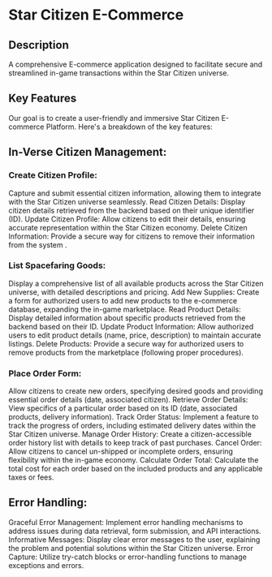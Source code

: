 # Star Citizen E-Commerce 

## Description 

A comprehensive E-commerce application designed to facilitate secure and streamlined in-game transactions within the Star Citizen universe.

## Key Features 

Our goal is to create a user-friendly and immersive Star Citizen E-commerce Platform. Here's a breakdown of the key features:

## In-Verse Citizen Management:

### Create Citizen Profile: 
Capture and submit essential citizen information, allowing them to integrate with the Star Citizen universe seamlessly.
Read Citizen Details: Display citizen details retrieved from the backend based on their unique identifier (ID).
Update Citizen Profile: Allow citizens to edit their details, ensuring accurate representation within the Star Citizen economy.
Delete Citizen Information: Provide a secure way for citizens to remove their information from the system .


### List Spacefaring Goods:
Display a comprehensive list of all available products across the Star Citizen universe, with detailed descriptions and pricing.
Add New Supplies: Create a form for authorized users to add new products to the e-commerce database, expanding the in-game marketplace.
Read Product Details: Display detailed information about specific products retrieved from the backend based on their ID.
Update Product Information: Allow authorized users to edit product details (name, price, description) to maintain accurate listings.
Delete Products: Provide a secure way for authorized users to remove products from the marketplace (following proper procedures).



### Place Order Form:
Allow citizens to create new orders, specifying desired goods and providing essential order details (date, associated citizen).
Retrieve Order Details: View specifics of a particular order based on its ID (date, associated products, delivery information).
Track Order Status: Implement a feature to track the progress of orders, including estimated delivery dates within the Star Citizen universe.
Manage Order History: Create a citizen-accessible order history list with details to keep track of past purchases.
Cancel Order: Allow citizens to cancel un-shipped or incomplete orders, ensuring flexibility within the in-game economy.
Calculate Order Total: Calculate the total cost for each order based on the included products and any applicable taxes or fees.



## Error Handling:

Graceful Error Management: Implement error handling mechanisms to address issues during data retrieval, form submission, and API interactions.
Informative Messages: Display clear error messages to the user, explaining the problem and potential solutions within the Star Citizen universe.
Error Capture: Utilize try-catch blocks or error-handling functions to manage exceptions and errors.